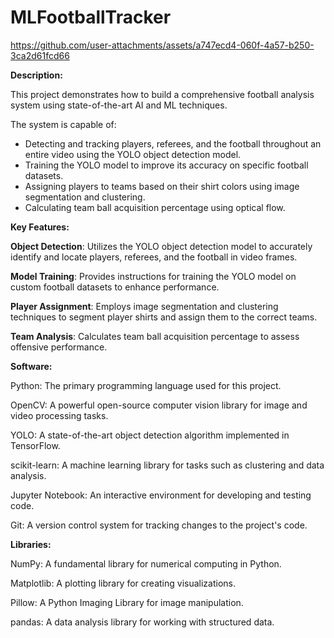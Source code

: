 # MLFootballTracker

https://github.com/user-attachments/assets/a747ecd4-060f-4a57-b250-3ca2d61fcd66

**Description:**

This project demonstrates how to build a comprehensive football analysis system using state-of-the-art AI and ML techniques. 

The system is capable of:

- Detecting and tracking players, referees, and the football throughout an entire video using the YOLO object detection model.
- Training the YOLO model to improve its accuracy on specific football datasets.
- Assigning players to teams based on their shirt colors using image segmentation and clustering.
- Calculating team ball acquisition percentage using optical flow.
  
**Key Features:**

**Object Detection**: Utilizes the YOLO object detection model to accurately identify and locate players, referees, and the football in video frames.

**Model Training**: Provides instructions for training the YOLO model on custom football datasets to enhance performance.

**Player Assignment**: Employs image segmentation and clustering techniques to segment player shirts and assign them to the correct teams.

**Team Analysis**: Calculates team ball acquisition percentage to assess offensive performance.

**Software:**

Python: The primary programming language used for this project.

OpenCV: A powerful open-source computer vision library for image and video processing tasks.

YOLO: A state-of-the-art object detection algorithm implemented in TensorFlow.

scikit-learn: A machine learning library for tasks such as clustering and data analysis.

Jupyter Notebook: An interactive environment for developing and testing code.

Git: A version control system for tracking changes to the project's code.

**Libraries:**

NumPy: A fundamental library for numerical computing in Python.

Matplotlib: A plotting library for creating visualizations.

Pillow: A Python Imaging Library for image manipulation.

pandas: A data analysis library for working with structured data.
